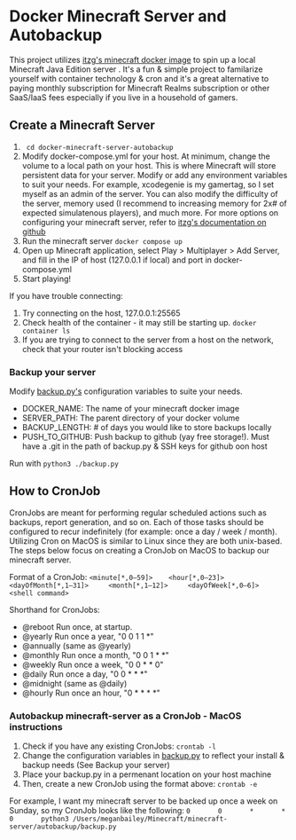 # Docker Minecraft Server and Autobackup
This project utilizes [itzg's minecraft docker image](https://hub.docker.com/r/itzg/minecraft-server) to spin up a local Minecraft Java Edition server . It's a fun & simple project to familarize yourself with container technology & cron and it's a great alternative to paying monthly subscription for Minecraft Realms subscription or other SaaS/IaaS fees especially if you live in a household of gamers.

## Create a Minecraft Server
1. ``` cd docker-minecraft-server-autobackup```
2. Modify docker-compose.yml for your host. At minimum, change the volume to a local path on your host. This is where Minecraft will store persistent data for your server. Modify or add any environment variables to suit your needs. For example, xcodegenie is my gamertag, so I set myself as an admin of the server. You can also modify the difficulty of the server, memory used (I recommend to increasing memory for 2x# of expected simulatenous players), and much more. For more options on configuring your minecraft server, refer to [itzg's documentation on github](https://github.com/itzg/docker-minecraft-server/blob/master/README.md)
3. Run the minecraft server ```docker compose up```
4. Open up Minecraft application, select Play > Multiplayer > Add Server, and fill in the IP of host (127.0.0.1 if local) and port in docker-compose.yml
4. Start playing!

If you have trouble connecting:
1. Try connecting on the host, 127.0.0.1:25565
2. Check health of the container - it may still be starting up. ```docker container ls```
3. If you are trying to connect to the server from a host on the network, check that your router isn't blocking access
### Backup your server
Modify [backup.py's](backup.py) configuration variables to suite your needs.

- DOCKER_NAME: The name of your minecraft docker image
- SERVER_PATH: The parent directory of your docker volume
- BACKUP_LENGTH: # of days you would like to store backups locally
- PUSH_TO_GITHUB: Push backup to github (yay free storage!). Must have a .git in the path of backup.py & SSH keys for github oon host

Run with ```python3 ./backup.py```

## How to CronJob
CronJobs are meant for performing regular scheduled actions such as backups, report generation, and so on. Each of those tasks should be configured to recur indefinitely (for example: once a day / week / month). Utilizing Cron on MacOS is similar to Linux since they are both unix-based. The steps below focus on creating a CronJob on MacOS to backup our minecraft server.

Format of a CronJob:
```<minute[*,0–59]>    <hour[*,0–23]>     <dayOfMonth[*,1–31]>     <month[*,1–12]>     <dayOfWeek[*,0–6]>     <shell command>```

Shorthand for CronJobs:
- @reboot         Run once, at startup.
- @yearly         Run once a year, "0 0 1 1 *"
- @annually       (same as @yearly)
- @monthly        Run once a month, "0 0 1 * *"
- @weekly         Run once a week, "0 0 * * 0"
- @daily          Run once a day, "0 0 * * *"
- @midnight       (same as @daily)
- @hourly         Run once an hour, "0 * * * *"

### Autobackup minecraft-server as a CronJob - MacOS instructions

1. Check if you have any existing CronJobs: ```crontab -l```
2. Change the configuration variables in [backup.py](backup.py) to reflect your install & backup needs (See Backup your server)
3. Place your backup.py in a permenant location on your host machine
4. Then, create a new CronJob using the format above: ```crontab -e```

For example, I want my minecraft server to be backed up once a week on Sunday, so my CronJob looks like the following:
```0       0       *       *       0       python3 /Users/meganbailey/Minecraft/minecraft-server/autobackup/backup.py```
